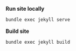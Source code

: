 **Run site locally**

```sh
bundle exec jekyll serve
```

**Build site**

```sh
bundle exec jekyll build
```
